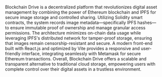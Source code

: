 Blockchain Drive is a decentralized platform that revolutionizes digital asset management by combining the power of Ethereum blockchain and IPFS for secure image storage and controlled sharing. Utilizing Solidity smart contracts, the system records image metadata—specifically IPFS hashes—to ensure immutable proof of ownership and manage granular access permissions. The architecture minimizes on-chain data usage while leveraging IPFS's distributed network for tamper-proof storage, ensuring that images remain censorship-resistant and secure. A modern front-end built with React.js and optimized by Vite provides a responsive and user-friendly interface, integrating seamlessly with Metamask for secure Ethereum transactions. Overall, Blockchain Drive offers a scalable and transparent alternative to traditional cloud storage, empowering users with complete control over their digital assets in a trustless environment.

